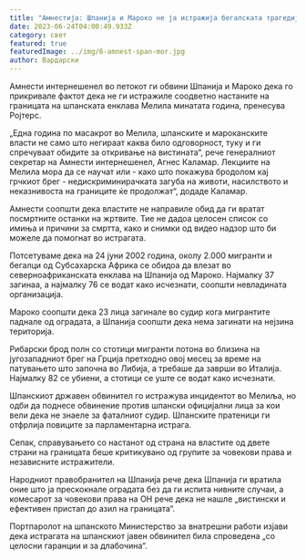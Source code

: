 ```yaml
---
title: "Амнестија: Шпанија и Мароко не ја истражија бегалската трагедија во Мелила"
date: 2023-06-24T04:00:49.933Z
category: свет
featured: true
featuredImage: ../img/6-amnest-span-mor.jpg
author: Вардарски
---
```

Амнести интернешенел во петокот ги обвини Шпанија и Мароко дека го прикривале фактот дека не ги истражиле соодветно настаните на границата на шпанската енклава Мелила минатата година, пренесува Ројтерс.

„Една година по масакрот во Мелила, шпанските и мароканските власти не само што негираат каква било одговорност, туку и ги спречуваат обидите за откривање на вистината“, рече генералниот секретар на Амнести интернешенел, Агнес Каламар. Лекциите на Мелила мора да се научат или - како што покажува бродолом кај грчкиот брег - недискриминирачката загуба на животи, насилството и неказнивоста на границите ќе продолжат“, додаде Каламар.

Амнести соопшти дека властите не направиле обид да ги вратат посмртните останки на жртвите. Тие не дадоа целосен список со имиња и причини за смртта, како и снимки од видео надзор што би можеле да помогнат во истрагата.

Потсетуваме дека на 24 јуни 2002 година, околу 2.000 мигранти и бегалци од Субсахарска Африка се обидоа да влезат во северноафриканската енклава на Шпанија од Мароко. Најмалку 37 загинаа, а најмалку 76 се водат како исчезнати, соопшти невладината организација.

Мароко соопшти дека 23 лица загинале во судир кога мигрантите паднале од оградата, а Шпанија соопшти дека нема загинати на нејзина територија.

Рибарски брод полн со стотици мигранти потона во близина на југозападниот брег на Грција претходно овој месец за време на патувањето што започна во Либија, а требаше да заврши во Италија. Најмалку 82 се убиени, а стотици се уште се водат како исчезнати.

Шпанскиот државен обвинител го истражува инцидентот во Мелиља, но одби да поднесе обвинение против шпански официјални лица за кои вели дека не знаеле за фаталниот судир. Шпанските пратеници ги отфрлија повиците за парламентарна истрага.

Сепак, справувањето со настанот од страна на властите од двете страни на границата беше критикувано од групите за човекови права и независните истражители.

Народниот правобранител на Шпанија рече дека Шпанија ги вратила оние што ја прескокнале оградата без да ги испита нивните случаи, а комесарот за човекови права на ОН рече дека не нашле „вистински и ефективен пристап до азил на границата“.

Портпаролот на шпанското Министерство за внатрешни работи изјави дека истрагата на шпанскиот јавен обвинител била спроведена „со целосни гаранции и за длабочина“.